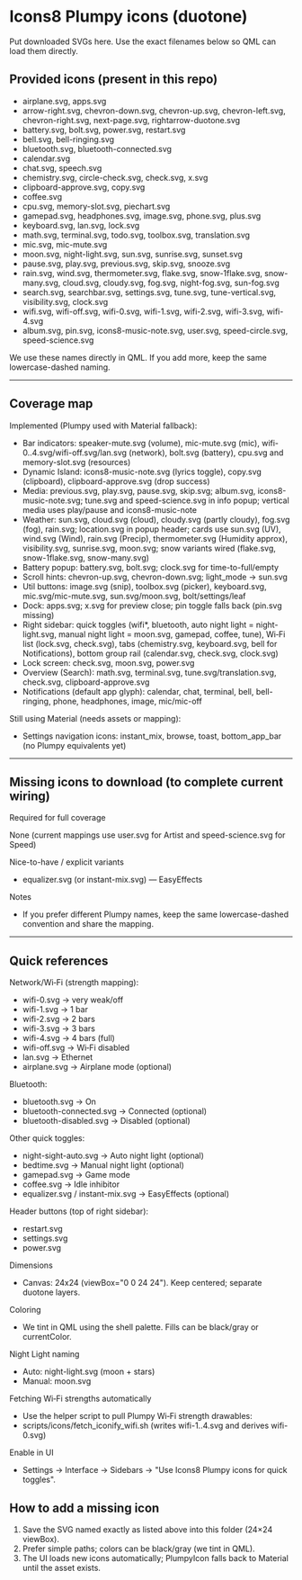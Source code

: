 # Icons8 Plumpy icons (duotone)

Put downloaded SVGs here. Use the exact filenames below so QML can load them directly.

## Provided icons (present in this repo)

-   airplane.svg, apps.svg
-   arrow-right.svg, chevron-down.svg, chevron-up.svg, chevron-left.svg, chevron-right.svg, next-page.svg, rightarrow-duotone.svg
-   battery.svg, bolt.svg, power.svg, restart.svg
-   bell.svg, bell-ringing.svg
-   bluetooth.svg, bluetooth-connected.svg
-   calendar.svg
-   chat.svg, speech.svg
-   chemistry.svg, circle-check.svg, check.svg, x.svg
-   clipboard-approve.svg, copy.svg
-   coffee.svg
-   cpu.svg, memory-slot.svg, piechart.svg
-   gamepad.svg, headphones.svg, image.svg, phone.svg, plus.svg
-   keyboard.svg, lan.svg, lock.svg
-   math.svg, terminal.svg, todo.svg, toolbox.svg, translation.svg
-   mic.svg, mic-mute.svg
-   moon.svg, night-light.svg, sun.svg, sunrise.svg, sunset.svg
-   pause.svg, play.svg, previous.svg, skip.svg, snooze.svg
-   rain.svg, wind.svg, thermometer.svg, flake.svg, snow-1flake.svg, snow-many.svg, cloud.svg, cloudy.svg, fog.svg, night-fog.svg, sun-fog.svg
-   search.svg, searchbar.svg, settings.svg, tune.svg, tune-vertical.svg, visibility.svg, clock.svg
-   wifi.svg, wifi-off.svg, wifi-0.svg, wifi-1.svg, wifi-2.svg, wifi-3.svg, wifi-4.svg
-   album.svg, pin.svg, icons8-music-note.svg, user.svg, speed-circle.svg, speed-science.svg

We use these names directly in QML. If you add more, keep the same lowercase-dashed naming.

---

## Coverage map

Implemented (Plumpy used with Material fallback):

-   Bar indicators: speaker-mute.svg (volume), mic-mute.svg (mic), wifi-0..4.svg/wifi-off.svg/lan.svg (network), bolt.svg (battery), cpu.svg and memory-slot.svg (resources)
-   Dynamic Island: icons8-music-note.svg (lyrics toggle), copy.svg (clipboard), clipboard-approve.svg (drop success)
-   Media: previous.svg, play.svg, pause.svg, skip.svg; album.svg, icons8-music-note.svg; tune.svg and speed-science.svg in info popup; vertical media uses play/pause and icons8-music-note
-   Weather: sun.svg, cloud.svg (cloud), cloudy.svg (partly cloudy), fog.svg (fog), rain.svg; location.svg in popup header; cards use sun.svg (UV), wind.svg (Wind), rain.svg (Precip), thermometer.svg (Humidity approx), visibility.svg, sunrise.svg, moon.svg; snow variants wired (flake.svg, snow-1flake.svg, snow-many.svg)
-   Battery popup: battery.svg, bolt.svg; clock.svg for time-to-full/empty
-   Scroll hints: chevron-up.svg, chevron-down.svg; light_mode → sun.svg
-   Util buttons: image.svg (snip), toolbox.svg (picker), keyboard.svg, mic.svg/mic-mute.svg, sun.svg/moon.svg, bolt/settings/leaf
-   Dock: apps.svg; x.svg for preview close; pin toggle falls back (pin.svg missing)
-   Right sidebar: quick toggles (wifi\*, bluetooth, auto night light = night-light.svg, manual night light = moon.svg, gamepad, coffee, tune), Wi‑Fi list (lock.svg, check.svg), tabs (chemistry.svg, keyboard.svg, bell for Notifications), bottom group rail (calendar.svg, check.svg, clock.svg)
-   Lock screen: check.svg, moon.svg, power.svg
-   Overview (Search): math.svg, terminal.svg, tune.svg/translation.svg, check.svg, clipboard-approve.svg
-   Notifications (default app glyph): calendar, chat, terminal, bell, bell-ringing, phone, headphones, image, mic/mic-off

Still using Material (needs assets or mapping):

-   Settings navigation icons: instant_mix, browse, toast, bottom_app_bar (no Plumpy equivalents yet)

---

## Missing icons to download (to complete current wiring)

Required for full coverage

None (current mappings use user.svg for Artist and speed-science.svg for Speed)

Nice-to-have / explicit variants

-   equalizer.svg (or instant-mix.svg) — EasyEffects

Notes

-   If you prefer different Plumpy names, keep the same lowercase-dashed convention and share the mapping.

---

## Quick references

Network/Wi‑Fi (strength mapping):

-   wifi-0.svg → very weak/off
-   wifi-1.svg → 1 bar
-   wifi-2.svg → 2 bars
-   wifi-3.svg → 3 bars
-   wifi-4.svg → 4 bars (full)
-   wifi-off.svg → Wi‑Fi disabled
-   lan.svg → Ethernet
-   airplane.svg → Airplane mode (optional)

Bluetooth:

-   bluetooth.svg → On
-   bluetooth-connected.svg → Connected (optional)
-   bluetooth-disabled.svg → Disabled (optional)

Other quick toggles:

-   night-sight-auto.svg → Auto night light (optional)
-   bedtime.svg → Manual night light (optional)
-   gamepad.svg → Game mode
-   coffee.svg → Idle inhibitor
-   equalizer.svg / instant-mix.svg → EasyEffects (optional)

Header buttons (top of right sidebar):

-   restart.svg
-   settings.svg
-   power.svg

Dimensions

-   Canvas: 24x24 (viewBox="0 0 24 24"). Keep centered; separate duotone layers.

Coloring

-   We tint in QML using the shell palette. Fills can be black/gray or currentColor.

Night Light naming

-   Auto: night-light.svg (moon + stars)
-   Manual: moon.svg

Fetching Wi‑Fi strengths automatically

-   Use the helper script to pull Plumpy Wi‑Fi strength drawables:
-   scripts/icons/fetch_iconify_wifi.sh (writes wifi-1..4.svg and derives wifi-0.svg)

Enable in UI

-   Settings → Interface → Sidebars → "Use Icons8 Plumpy icons for quick toggles".

## How to add a missing icon

1. Save the SVG named exactly as listed above into this folder (24×24 viewBox).
2. Prefer simple paths; colors can be black/gray (we tint in QML).
3. The UI loads new icons automatically; PlumpyIcon falls back to Material until the asset exists.
